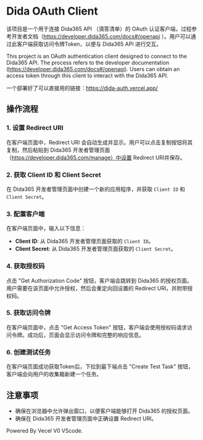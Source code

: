 # Dida OAuth Client

该项目是一个用于连接 Dida365 API （滴答清单）的 OAuth 认证客户端，过程参考开发者文档（https://developer.dida365.com/docs#/openapi ）。用户可以通过此客户端获取访问令牌Token，以便与 Dida365 API 进行交互。

This project is an OAuth authentication client designed to connect to the Dida365 API. The process refers to the developer documentation (https://developer.dida365.com/docs#/openapi). Users can obtain an access token through this client to interact with the Dida365 API.

一个部署好了可以直接用的链接：https://dida-auth.vercel.app/

## 操作流程

### 1. 设置 Redirect URI

在客户端页面中，Redirect URI 会自动生成并显示。用户可以点击复制按钮将其复制，然后粘贴到 Dida365 开发者管理页面（https://developer.dida365.com/manage）中设置 Redirect URI并保存。

### 2. 获取 Client ID 和 Client Secret

在 Dida365 开发者管理页面中创建一个新的应用程序，并获取 `Client ID` 和 `Client Secret`。

### 3. 配置客户端

在客户端页面中，输入以下信息：

- **Client ID**: 从 Dida365 开发者管理页面获取的 `Client ID`。
- **Client Secret**: 从 Dida365 开发者管理页面获取的 `Client Secret`。

### 4. 获取授权码

点击 "Get Authorization Code" 按钮，客户端会跳转到 Dida365 的授权页面。用户需要在该页面中允许授权，然后会重定向回设置的 Redirect URI，并附带授权码。

### 5. 获取访问令牌

在客户端页面中，点击 "Get Access Token" 按钮，客户端会使用授权码请求访问令牌。成功后，页面会显示访问令牌和完整的响应信息。

### 6. 创建测试任务

在客户端页面成功获取Token后，下拉到最下端点击 "Create Test Task" 按钮，客户端会向用户的收集箱新建一个任务。

## 注意事项

- 确保在浏览器中允许弹出窗口，以便客户端能够打开 Dida365 的授权页面。
- 确保在 Dida365 开发者管理页面中正确设置 Redirect URI。

Powered By Vecel V0 VScode.
